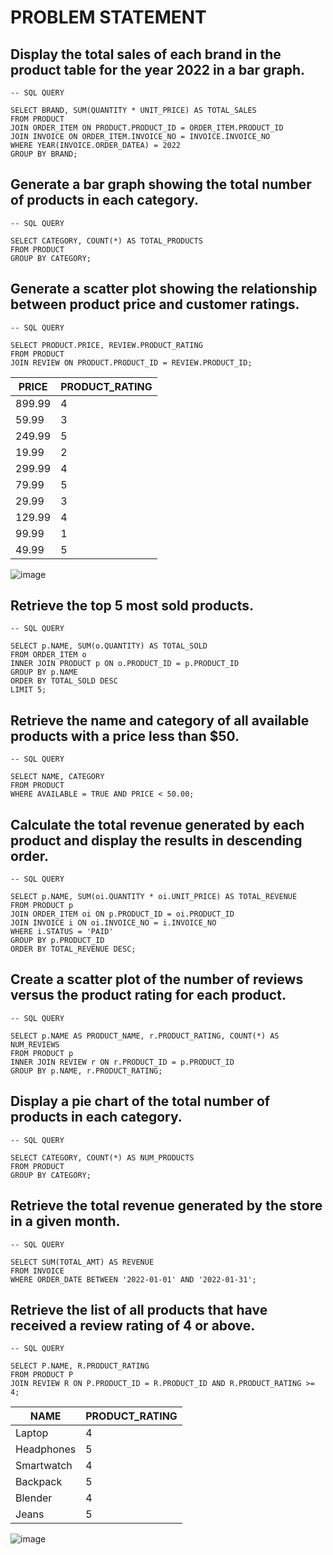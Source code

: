 
# PROBLEM STATEMENT 

## **Display the total sales of each brand in the product table for the year 2022 in a bar graph.**
```
-- SQL QUERY

SELECT BRAND, SUM(QUANTITY * UNIT_PRICE) AS TOTAL_SALES
FROM PRODUCT
JOIN ORDER_ITEM ON PRODUCT.PRODUCT_ID = ORDER_ITEM.PRODUCT_ID
JOIN INVOICE ON ORDER_ITEM.INVOICE_NO = INVOICE.INVOICE_NO
WHERE YEAR(INVOICE.ORDER_DATEA) = 2022
GROUP BY BRAND;
```

## **Generate a bar graph showing the total number of products in each category.**
```
-- SQL QUERY

SELECT CATEGORY, COUNT(*) AS TOTAL_PRODUCTS
FROM PRODUCT
GROUP BY CATEGORY;
```

## **Generate a scatter plot showing the relationship between product price and customer ratings.**
```
-- SQL QUERY

SELECT PRODUCT.PRICE, REVIEW.PRODUCT_RATING
FROM PRODUCT
JOIN REVIEW ON PRODUCT.PRODUCT_ID = REVIEW.PRODUCT_ID;
```
|PRICE  |	PRODUCT_RATING|
|-------|---------------|
|899.99	|4              |
|59.99	|3              |
|249.99	|5              |
|19.99	|2              |
|299.99	|4              |
|79.99	|5              |
|29.99	|3              |
|129.99	|4              |
|99.99	|1              |
|49.99	|5              |

![image](https://user-images.githubusercontent.com/125994880/235291393-bec3465c-b309-47d1-ad07-1d49b2a6c9ef.png)


## **Retrieve the top 5 most sold products.**
```
-- SQL QUERY

SELECT p.NAME, SUM(o.QUANTITY) AS TOTAL_SOLD
FROM ORDER_ITEM o
INNER JOIN PRODUCT p ON o.PRODUCT_ID = p.PRODUCT_ID
GROUP BY p.NAME
ORDER BY TOTAL_SOLD DESC
LIMIT 5;
```
## **Retrieve the name and category of all available products with a price less than $50.**
```
-- SQL QUERY

SELECT NAME, CATEGORY
FROM PRODUCT
WHERE AVAILABLE = TRUE AND PRICE < 50.00;
```
## **Calculate the total revenue generated by each product and display the results in descending order.**
```
-- SQL QUERY

SELECT p.NAME, SUM(oi.QUANTITY * oi.UNIT_PRICE) AS TOTAL_REVENUE
FROM PRODUCT p
JOIN ORDER_ITEM oi ON p.PRODUCT_ID = oi.PRODUCT_ID
JOIN INVOICE i ON oi.INVOICE_NO = i.INVOICE_NO
WHERE i.STATUS = 'PAID'
GROUP BY p.PRODUCT_ID
ORDER BY TOTAL_REVENUE DESC;
```
## **Create a scatter plot of the number of reviews versus the product rating for each product.**
```
-- SQL QUERY

SELECT p.NAME AS PRODUCT_NAME, r.PRODUCT_RATING, COUNT(*) AS NUM_REVIEWS
FROM PRODUCT p
INNER JOIN REVIEW r ON r.PRODUCT_ID = p.PRODUCT_ID
GROUP BY p.NAME, r.PRODUCT_RATING;
```
## **Display a pie chart of the total number of products in each category.**
```
-- SQL QUERY

SELECT CATEGORY, COUNT(*) AS NUM_PRODUCTS
FROM PRODUCT
GROUP BY CATEGORY;
```
## **Retrieve the total revenue generated by the store in a given month.**
```
-- SQL QUERY

SELECT SUM(TOTAL_AMT) AS REVENUE 
FROM INVOICE 
WHERE ORDER_DATE BETWEEN '2022-01-01' AND '2022-01-31';
```
## **Retrieve the list of all products that have received a review rating of 4 or above.**
```
-- SQL QUERY

SELECT P.NAME, R.PRODUCT_RATING 
FROM PRODUCT P
JOIN REVIEW R ON P.PRODUCT_ID = R.PRODUCT_ID AND R.PRODUCT_RATING >= 4;
```
|NAME	     |PRODUCT_RATING |
|----|---|
|Laptop	|4|
|Headphones	|5|
|Smartwatch|	4|
|Backpack	|5|
|Blender	|4|
|Jeans	|5|

![image](https://user-images.githubusercontent.com/126074324/235292235-9e8aa46e-dc0b-45b5-b950-9c0b322f467a.png)








